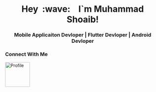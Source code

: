 <h1 align="center">Hey &nbsp;:wave: &nbsp;&nbsp; I`m Muhammad Shoaib!</h1>

<h3 align="center"> Mobile Applicaiton Devloper | Flutter Devloper | Android Devloper </h3>

### Connect With Me
<a href="https://www.linkedin.com/in/muhammad-shoaib-flutter-dev/" target="_blank">
<img alt="Profile" src="https://www.freepnglogos.com/uploads/linkedin-blue-style-logo-png-0.png" width="80" height="80">
</a>
